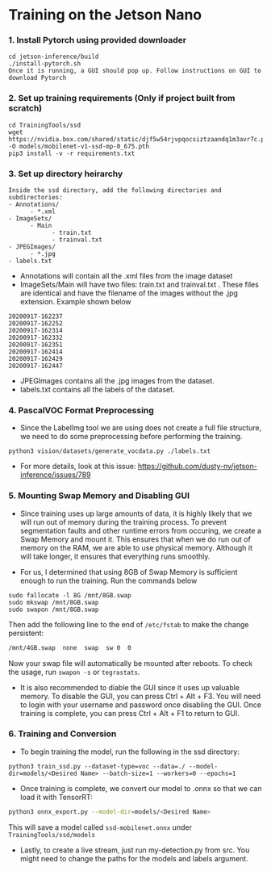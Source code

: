 # Training on the Jetson Nano

### 1. Install Pytorch using provided downloader

```
cd jetson-inference/build
./install-pytorch.sh
Once it is running, a GUI should pop up. Follow instructions on GUI to download Pytorch
```
### 2. Set up training requirements (Only if project built from scratch)

```
cd TrainingTools/ssd
wget https://nvidia.box.com/shared/static/djf5w54rjvpqocsiztzaandq1m3avr7c.pth -O models/mobilenet-v1-ssd-mp-0_675.pth
pip3 install -v -r requirements.txt
```
### 3. Set up directory heirarchy

```
Inside the ssd directory, add the following directories and subdirectories:
- Annotations/
      - *.xml
- ImageSets/
      - Main
            - train.txt
            - trainval.txt
- JPEGImages/
      - *.jpg
- labels.txt

```

* Annotations will contain all the .xml files from the image dataset
* ImageSets/Main will have two files: train.txt and trainval.txt . These files are identical and have the filename of the images without the .jpg extension. Example shown below
```
20200917-162237
20200917-162252
20200917-162314
20200917-162332
20200917-162351
20200917-162414
20200917-162429
20200917-162447
```

* JPEGImages contains all the .jpg images from the dataset.
* labels.txt contains all the labels of the dataset.

### 4. PascalVOC Format Preprocessing

* Since the LabelImg tool we are using does not create a full file structure, we need to do some preprocessing before performing the training. 
```
python3 vision/datasets/generate_vocdata.py ./labels.txt
```

* For more details, look at this issue: https://github.com/dusty-nv/jetson-inference/issues/789

### 5. Mounting Swap Memory and Disabling GUI

* Since training uses up large amounts of data, it is highly likely that we will run out of memory during the training process. To prevent segmentation faults and other runtime errors from occuring, we create a Swap Memory and mount it. This ensures that when we do run out of memory on the RAM, we are able to use physical memory. Although it will take longer, it ensures that everything runs smoothly.

* For us, I determined that using 8GB of Swap Memory is sufficient enough to run the training. Run the commands below

```
sudo fallocate -l 8G /mnt/8GB.swap
sudo mkswap /mnt/8GB.swap
sudo swapon /mnt/8GB.swap
```

Then add the following line to the end of `/etc/fstab` to make the change persistent:

``` bash
/mnt/4GB.swap  none  swap  sw 0  0
```

Now your swap file will automatically be mounted after reboots.  To check the usage, run `swapon -s` or `tegrastats`.

* It is also recommended to diable the GUI since it uses up valuable memory. To disable the GUI, you can press Ctrl + Alt + F3. You will need to login with your username and password once disabling the GUI. Once training is complete, you can press Ctrl + Alt + F1 to return to GUI.

### 6. Training and Conversion

* To begin training the model, run the following in the ssd directory:
```
python3 train_ssd.py --dataset-type=voc --data=./ --model-dir=models/<Desired Name> --batch-size=1 --workers=0 --epochs=1
```

* Once training is complete, we convert our model to .onnx so that we can load it with TensorRT:

``` bash
python3 onnx_export.py --model-dir=models/<Desired Name>
```

This will save a model called `ssd-mobilenet.onnx` under `TrainingTools/ssd/models`

* Lastly, to create a live stream, just run my-detection.py from src. You might need to change the paths for the models and labels argument.
